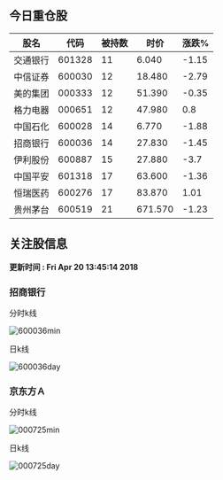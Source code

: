 
## 今日重仓股 

|股名|代码|被持数|时价|涨跌%|
|---|---|---|---|---|
|交通银行|601328|11|6.040|-1.15|
|中信证券|600030|12|18.480|-2.79|
|美的集团|000333|12|51.390|-0.35|
|格力电器|000651|12|47.980|0.8|
|中国石化|600028|14|6.770|-1.88|
|招商银行|600036|14|27.830|-1.45|
|伊利股份|600887|15|27.880|-3.7|
|中国平安|601318|17|63.600|-1.36|
|恒瑞医药|600276|17|83.870|1.01|
|贵州茅台|600519|21|671.570|-1.23|

## 关注股信息
**更新时间 : Fri Apr 20 13:45:14 2018**
### 招商银行 
分时k线

![600036min](http://image.sinajs.cn/newchart/min/n/sh600036.gif)

日k线

![600036day](http://image.sinajs.cn/newchart/daily/n/sh600036.gif)

### 京东方Ａ 
分时k线

![000725min](http://image.sinajs.cn/newchart/min/n/sz000725.gif)

日k线

![000725day](http://image.sinajs.cn/newchart/daily/n/sz000725.gif)
